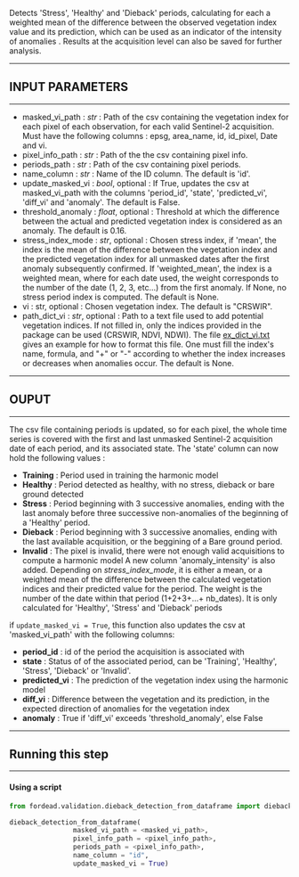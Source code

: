 

Detects 'Stress', 'Healthy' and 'Dieback' periods, calculating for each a weighted mean of the difference between the observed vegetation index value and its prediction, which can be used as an indicator of the intensity of anomalies .
Results at the acquisition level can also be saved for further analysis.

----------
## INPUT PARAMETERS
----------
 - masked_vi_path : *str* : Path of the csv containing the vegetation index for each pixel of each observation, for each valid Sentinel-2 acquisition. Must have the following columns : epsg, area_name, id, id_pixel, Date and vi.
 - pixel_info_path : *str* : Path of the the csv containing pixel info.
 - periods_path : *str* : Path of the csv containing pixel periods.
 - name_column : *str* : Name of the ID column. The default is 'id'.
 - update_masked_vi : *bool*, optional : If True, updates the csv at masked_vi_path with the columns 'period_id', 'state', 'predicted_vi', 'diff_vi' and 'anomaly'. The default is False.
 - threshold_anomaly : *float*, optional : Threshold at which the difference between the actual and predicted vegetation index is considered as an anomaly. The default is 0.16.
 - stress_index_mode : *str*, optional : Chosen stress index, if 'mean', the index is the mean of the difference between the vegetation index and the predicted vegetation index for all unmasked dates after the first anomaly subsequently confirmed. If 'weighted_mean', the index is a weighted mean, where for each date used, the weight corresponds to the number of the date (1, 2, 3, etc...) from the first anomaly. If None, no stress period index is computed. The default is None.
 - vi : str, optional : Chosen vegetation index. The default is "CRSWIR".
 - path_dict_vi : *str*, optional : Path to a text file used to add potential vegetation indices. If not filled in, only the indices provided in the package can be used (CRSWIR, NDVI, NDWI). The file [ex_dict_vi.txt](https://gitlab.com/fordead/fordead_package/-/blob/master/docs/examples/ex_dict_vi.txt) gives an example for how to format this file. One must fill the index's name, formula, and "+" or "-" according to whether the index increases or decreases when anomalies occur. The default is None.

----------
## OUPUT
----------
The csv file containing periods is updated, so for each pixel, the whole time series is covered with the first and last unmasked Sentinel-2 acquisition date of each period, and its associated state.
The 'state' column can now hold the following values :
- **Training** : Period used in training the harmonic model
- **Healthy** : Period detected as healthy, with no stress, dieback or bare ground detected
- **Stress** : Period beginning with 3 successive anomalies, ending with the last anomaly before three successive non-anomalies of the beginning of a 'Healthy' period.
- **Dieback** : Period beginning with 3 successive anomalies, ending with the last available acquisition, or the beggining of a Bare ground period.
- **Invalid** : The pixel is invalid, there were not enough valid acquisitions to compute a harmonic model
A new column 'anomaly_intensity' is also added. Depending on *stress_index_mode*, it is either a mean, or a weighted mean of the difference between the calculated vegetation indices and their predicted value for the period. The weight is the number of the date within that period (1+2+3+...+ nb_dates). It is only calculated for 'Healthy', 'Stress' and 'Dieback' periods

if `update_masked_vi = True`, this function also updates the csv at 'masked_vi_path' with the following columns:
- **period_id** : id of the period the acquisition is associated with
- **state** : Status of of the associated period, can be 'Training', 'Healthy', 'Stress', 'Dieback' or 'Invalid'.
- **predicted_vi** : The prediction of the vegetation index using the harmonic model
- **diff_vi** : Difference between the vegetation and its prediction, in the expected direction of anomalies for the vegetation index
- **anomaly** : True if 'diff_vi' exceeds 'threshold_anomaly', else False

----------
## Running this step
----------

#### Using a script


```python
from fordead.validation.dieback_detection_from_dataframe import dieback_detection_from_dataframe

dieback_detection_from_dataframe(
				masked_vi_path = <masked_vi_path>,
                pixel_info_path = <pixel_info_path>,
                periods_path = <pixel_info_path>,
                name_column = "id",
                update_masked_vi = True)
```
